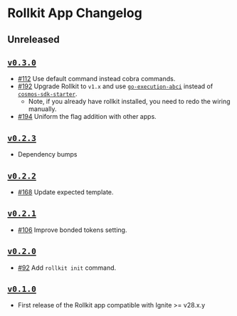 # Rollkit App Changelog

## Unreleased

## [`v0.3.0`](https://github.com/ignite/apps/releases/tag/rollkit/v0.3.0)

* [#112](https://github.com/ignite/apps/pull/112) Use default command instead cobra commands.
* [#192](https://github.com/ignite/apps/pull/192) Upgrade Rollkit to `v1.x` and use [`go-execution-abci`](https://github.com/rollkit/go-execution-abci) instead of [`cosmos-sdk-starter`](https://github.com/rollkit/cosmos-sdk-starter).
  * Note, if you already have rollkit installed, you need to redo the wiring manually.
* [#194](https://github.com/ignite/apps/pull/194) Uniform the flag addition with other apps.

## [`v0.2.3`](https://github.com/ignite/apps/releases/tag/rollkit/v0.2.3)

* Dependency bumps

## [`v0.2.2`](https://github.com/ignite/apps/releases/tag/rollkit/v0.2.2)

* [#168](https://github.com/ignite/apps/pull/168) Update expected template.

## [`v0.2.1`](https://github.com/ignite/apps/releases/tag/rollkit/v0.2.1)

* [#106](https://github.com/ignite/apps/pull/106) Improve bonded tokens setting.

## [`v0.2.0`](https://github.com/ignite/apps/releases/tag/rollkit/v0.2.0)

* [#92](https://github.com/ignite/apps/pull/92) Add `rollkit init` command.

## [`v0.1.0`](https://github.com/ignite/apps/releases/tag/rollkit/v0.1.0)

* First release of the Rollkit app compatible with Ignite >= v28.x.y
